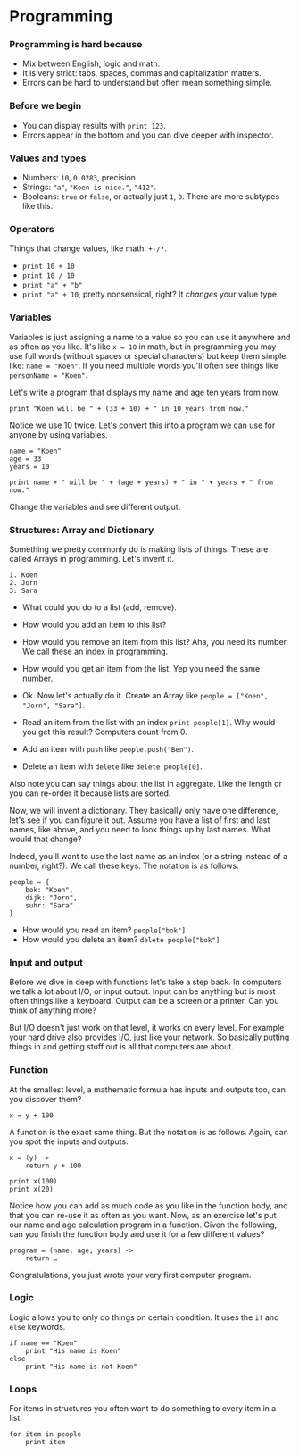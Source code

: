# Programming

### Programming is hard because

- Mix between English, logic and math.
- It is very strict: tabs, spaces, commas and capitalization matters.
- Errors can be hard to understand but often mean something simple.

### Before we begin

- You can display results with `print 123`.
- Errors appear in the bottom and you can dive deeper with inspector.

### Values and types

- Numbers: `10`, `0.0283`, precision.
- Strings: `"a"`, `"Koen is nice."`, `"412"`.
- Booleans: `true` or `false`, or actually just `1`, `0`. There are more subtypes like this.

### Operators

Things that change values, like math: `+-/*`.

- `print 10 + 10`
- `print 10 / 10`
- `print "a" + "b"`
- `print "a" + 10`, pretty nonsensical, right? It _changes_ your value type.

### Variables

Variables is just assigning a name to a value so you can use it anywhere and as often as you like. It's like `x = 10` in math, but in programming you may use full words (without spaces or special characters) but keep them simple like: `name = "Koen"`. If you need multiple words you'll often see things like `personName = "Koen"`.

Let's write a program that displays my name and age ten years from now.

`print "Koen will be " + (33 + 10) + " in 10 years from now."`

Notice we use 10 twice. Let's convert this into a program we can use for anyone by using variables.

```
name = "Koen"
age = 33
years = 10

print name + " will be " + (age + years) + " in " + years + " from now."
```

Change the variables and see different output.

### Structures: Array and Dictionary

Something we pretty commonly do is making lists of things. These are called Arrays in programming. Let's invent it.

```
1. Koen
2. Jorn
3. Sara
```

- What could you do to a list (add, remove).
- How would you add an item to this list?
- How would you remove an item from this list? Aha, you need its number. We call these an index in programming.
- How would you get an item from the list. Yep you need the same number.

- Ok. Now let's actually do it. Create an Array like `people = ["Koen", "Jorn", "Sara"]`.
- Read an item from the list with an index `print people[1]`. Why would you get this result? Computers count from 0.
- Add an item with `push` like `people.push("Ben")`.
- Delete an item with `delete` like `delete people[0]`.

Also note you can say things about the list in aggregate. Like the length or you can re-order it because lists are sorted.

Now, we will invent a dictionary. They basically only have one difference, let's see if you can figure it out. Assume you have a list of first and last names, like above, and you need to look things up by last names. What would that change?

Indeed, you'll want to use the last name as an index (or a string instead of a number, right?). We call these keys. The notation is as follows:

```
people = {
    bok: "Koen",
    dijk: "Jorn",
    suhr: "Sara"
}
```

- How would you read an item? `people["bok"]`
- How would you delete an item? `delete people["bok"]`

### Input and output

Before we dive in deep with functions let's take a step back. In computers we talk a lot about I/O, or input output. Input can be anything but is most often things like a keyboard. Output can be a screen or a printer. Can you think of anything more?

But I/O doesn't just work on that level, it works on every level. For example your hard drive also provides I/O, just like your network. So basically putting things in and getting stuff out is all that computers are about.

### Function

At the smallest level, a mathematic formula has inputs and outputs too, can you discover them?

`x = y + 100`

A function is the exact same thing. But the notation is as follows. Again, can you spot the inputs and outputs.

```
x = (y) ->
    return y + 100

print x(100)
print x(20)
```

Notice how you can add as much code as you like in the function body, and that you can re-use it as often as you want. Now, as an exercise let's put our name and age calculation program in a function. Given the following, can you finish the function body and use it for a few different values?

```
program = (name, age, years) ->
    return …

```

Congratulations, you just wrote your very first computer program.

### Logic

Logic allows you to only do things on certain condition. It uses the `if` and `else` keywords.

```
if name == "Koen"
    print "His name is Koen"
else
    print "His name is not Koen"
```

### Loops

For items in structures you often want to do something to every item in a list.

```
for item in people
    print item
```
